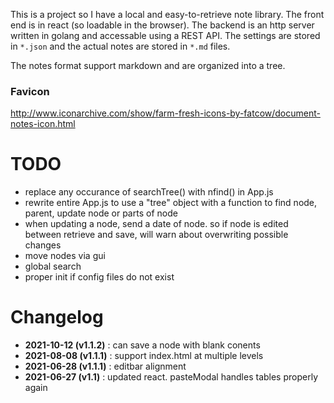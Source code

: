 This is a project so I have a local and easy-to-retrieve note library. The front end is in react (so loadable in the browser). The backend is an http server written in golang and accessable using a REST API. The settings are stored in `*.json` and the actual notes are stored in `*.md` files.

The notes format support markdown and are organized into a tree.

### Favicon
http://www.iconarchive.com/show/farm-fresh-icons-by-fatcow/document-notes-icon.html


# TODO
* replace any occurance of searchTree() with nfind() in App.js
* rewrite entire App.js to use a "tree" object with a function to find node, parent, update node or parts of node
* when updating a node, send a date of node. so if node is edited between retrieve and save, will warn about overwriting possible changes
* move nodes via gui
* global search
* proper init if config files do not exist

# Changelog
*	**2021-10-12 (v1.1.2)** : can save a node with blank conents
*	**2021-08-08 (v1.1.1)** : support index.html at multiple levels
*	**2021-06-28 (v1.1.1)** : editbar alignment
*	**2021-06-27 (v1.1)** : updated react. pasteModal handles tables properly again
